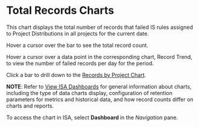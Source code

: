 # Total Records Charts

This chart displays the total number of records that failed IS rules
assigned to Project Distributions in all projects for the current date.

Hover a cursor over the bar to see the total record count.

Hover a cursor over a data point in the corresponding chart, Record
Trend, to view the number of failed records per day for the period.

Click a bar to drill down to the [Records by Project
Chart](Records_by_Project_Chart).

<span style="font-weight: bold;">NOTE</span>: Refer to [View ISA
Dashboards](View_ISA_Dashboards) for general information about
charts, including the type of data charts display, configuration of
retention parameters for metrics and historical data, and how record
counts differ on charts and reports.

To access the chart in ISA, select
<span style="text-indent: -20px;font-weight: bold;">Dashboard </span>in
the *Navigation* pane.
